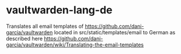 # vaultwarden-lang-de
Translates all email templates of https://github.com/dani-garcia/vaultwarden located in src/static/templates/email to German as described here https://github.com/dani-garcia/vaultwarden/wiki/Translating-the-email-templates
